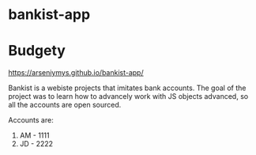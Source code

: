 # bankist-app

# Budgety

https://arseniymys.github.io/bankist-app/

Bankist is a webiste projects that imitates bank accounts. The goal of the project was to learn how to advancely work with JS objects advanced, so all the accounts are open sourced.

Accounts are:

1. AM - 1111
2. JD - 2222
